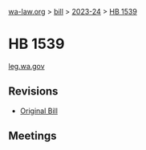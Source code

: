 [wa-law.org](/) > [bill](/bill/) > [2023-24](/bill/2023-24/) > [HB 1539](/bill/2023-24/hb/1539/)

# HB 1539
[leg.wa.gov](https://app.leg.wa.gov/billsummary?BillNumber=1539&Year=2023&Initiative=false)

## Revisions
* [Original Bill](1/)

## Meetings